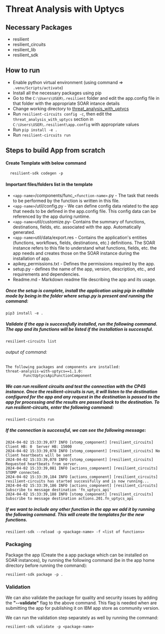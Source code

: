 # Threat Analysis with Uptycs

## Necessary Packages

- resilient
- resilient_circuits
- resilient_lib
- resilient_sdk

## How to run

- Enable python virtual environment (using command => ``.venv/Scripts/activate``)
- Install all the necessary packages using pip
- Go to the ``C:\Users\USER\.resilient`` folder and edit the app.config file in that folder with the appropriate SOAR intance details
- Change working directory to [threat_analysis_with_uptycs](https://github.com/kadirikumar-uptycs/QRADAR-SOAR-V1/tree/main/threat_analysis_with_uptycs)
- Run ``resilient-circuits config -c``, then edit the ``threat_analysis_with_uptycs`` section in ``C:\Users\USER\.resilient\app.config`` with appropriate values
- Run ``pip install -e .``
- Run ``resilient-circuits run``

## Steps to build App from scratch

#### Create Template with below command

```
  resilient-sdk codegen -p 
```

#### Important files/folders list in the template

- `<app-name>`/components/func_`<function-name>`.py - The task that needs to be performed by the function is written in this file.
- `<app-name>`/util/config.py - We can define config data related to the app that needs to be defined in the app.config file. This config data can be referenced by the app during runtime.
- `<app-name>`util/customize.py- Contains the summary of functions, destinations, fields, etc. associated with the app. Automatically generated.
- `<app-name>`util/data/export.res - Contains the application's entities (functions, workflows, fields, destinations, etc.) definitions. The SOAR instance refers to this file to understand what functions, fields, etc. the app needs and creates those on the SOAR instance during the installation of app.
- apikey_permissions.txt - Defines the permissions required by the app.
- setup.py - defines the name of the app, version, description, etc., and requirements and dependencies.
- Readme.md - Markdown readme file describing the app and its usage.

##### Once the setup is complete, install the application using pip in editable mode by being in the folder where setup.py is present and running the command:

```
pip3 install -e .
```

##### Validate if the app is successfully installed, run the following command. The app and its functions will be listed if the installation is successful.

```
resilient-circuits list
```

###### output of command:

```
The following packages and components are installed:
threat-analysis-with-uptycs==1.1.0:
        FunctUptycsApiFunctionComponent
```

##### We can run resilient circuits and test the connection with the CP4S instance. Once the resilient-circuits is run, it will listen to the destination configured for the app and any request in the destination is passed to the app for processing and the results are passed back to the destination. To run resilient-circuits, enter the following command:

```
resilient-circuits run
```

##### If the connection is successful, we can see the following message:

```
2024-04-02 15:33:39,077 INFO [stomp_component] [resilient_circuits] Client HB: 0  Server HB: 15000
2024-04-02 15:33:39,078 INFO [stomp_component] [resilient_circuits] No Client heartbeats will be sent
2024-04-02 15:33:39,078 INFO [stomp_component] [resilient_circuits] Requested heartbeats from server.
2024-04-02 15:33:39,081 INFO [actions_component] [resilient_circuits] STOMP connected.
2024-04-02 15:33:39,184 INFO [actions_component] [resilient_circuits] resilient-circuits has started successfully and is now running...
2024-04-02 15:33:39,186 INFO [actions_component] [resilient_circuits] Subscribe to message destination 'fn_uptycs_api'
2024-04-02 15:33:39,188 INFO [stomp_component] [resilient_circuits] Subscribe to message destination actions.201.fn_uptycs_api
```

##### If we want to include any other function in the app we add it by running the following command. This will create the templates for the new functions.

```
resilient-sdk --reload -p <package-name> -f <list of functions>
```

### Packaging

Package the app (Create the a app package which can be installed on SOAR instances), by running the following command (be in the app home directory before running the command):

```
resilient-sdk package -p .
```

### Validation

We can also validate the package for quality and security issues by adding the **"--validate"** flag to the above command. This flag is needed when are submitting the app for publishing it on IBM app store as community version.

We can run the validation step separately as well by running the command:

```
resilient-sdk validate -p <package-name>
```

